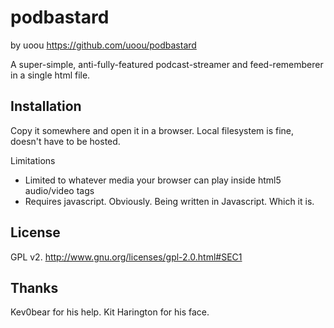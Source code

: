 podbastard
==========

by uoou
https://github.com/uoou/podbastard

A super-simple, anti-fully-featured podcast-streamer and feed-rememberer in a single html file.

Installation
------------

Copy it somewhere and open it in a browser. Local filesystem is fine, doesn't have to be hosted.

Limitations
- Limited to whatever media your browser can play inside html5 audio/video tags
- Requires javascript. Obviously. Being written in Javascript. Which it is.

License
-------
GPL v2.
http://www.gnu.org/licenses/gpl-2.0.html#SEC1

Thanks
------

Kev0bear for his help. Kit Harington for his face.